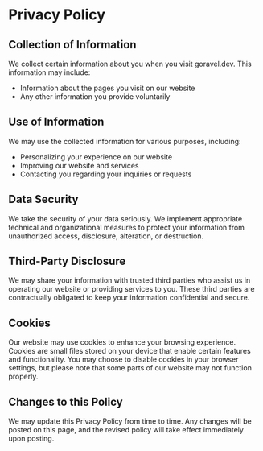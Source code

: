 # Privacy Policy

## Collection of Information

We collect certain information about you when you visit goravel.dev. This information may include:

- Information about the pages you visit on our website
- Any other information you provide voluntarily

## Use of Information

We may use the collected information for various purposes, including:

- Personalizing your experience on our website
- Improving our website and services
- Contacting you regarding your inquiries or requests

## Data Security

We take the security of your data seriously. We implement appropriate technical and organizational measures to protect your information from unauthorized access, disclosure, alteration, or destruction.

## Third-Party Disclosure

We may share your information with trusted third parties who assist us in operating our website or providing services to you. These third parties are contractually obligated to keep your information confidential and secure.

## Cookies

Our website may use cookies to enhance your browsing experience. Cookies are small files stored on your device that enable certain features and functionality. You may choose to disable cookies in your browser settings, but please note that some parts of our website may not function properly.

## Changes to this Policy

We may update this Privacy Policy from time to time. Any changes will be posted on this page, and the revised policy will take effect immediately upon posting.
